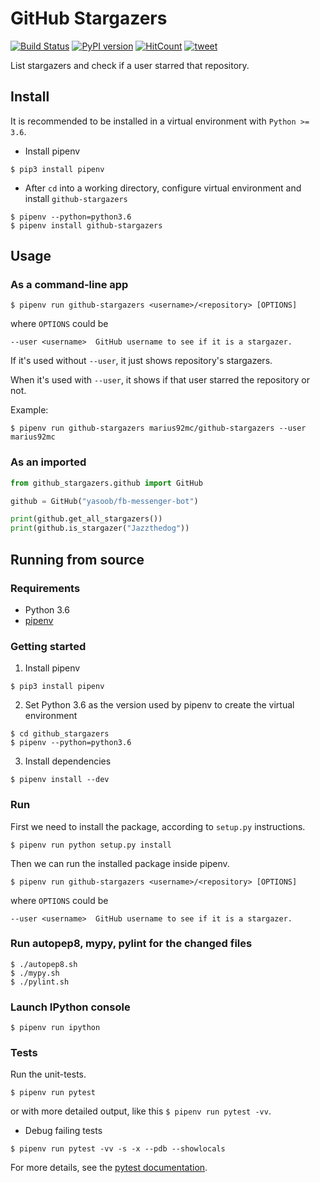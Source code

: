 # GitHub Stargazers

[![Build Status](https://travis-ci.org/marius92mc/github-stargazers.svg?branch=master)](https://travis-ci.org/marius92mc/github-stargazers)
[![PyPI version](https://badge.fury.io/py/github-stargazers.svg)](https://badge.fury.io/py/github-stargazers)
[![HitCount](http://hits.dwyl.io/marius92mc/github-stargazers.svg)](http://hits.dwyl.io/marius92mc/github-stargazers)
[![tweet](http://jpillora.com/github-twitter-button/img/tweet.png)](https://twitter.com/intent/tweet?text=GitHub+Stargazers+on+PyPi!&url=https%3A%2F%2Fgithub.com%2Fmarius92mc%2Fgithub-stargazers&hashtags=github&original_referer=http%3A%2F%2Fgithub.com%2F&tw_p=tweetbutton)

List stargazers and check if a user starred that repository.

## Install 
It is recommended to be installed in a virtual environment with `Python >= 3.6`.

- Install pipenv
```
$ pip3 install pipenv
```
- After `cd` into a working directory, configure virtual environment and install `github-stargazers`
```
$ pipenv --python=python3.6
$ pipenv install github-stargazers
```

## Usage 

### As a command-line app

```
$ pipenv run github-stargazers <username>/<repository> [OPTIONS]
```
where `OPTIONS` could be
```
--user <username>  GitHub username to see if it is a stargazer. 
```
If it's used without `--user`, it just shows repository's stargazers.

When it's used with `--user`, it shows if that user starred the repository or not. 

Example: 
```
$ pipenv run github-stargazers marius92mc/github-stargazers --user marius92mc
```

### As an imported

```Python
from github_stargazers.github import GitHub

github = GitHub("yasoob/fb-messenger-bot")

print(github.get_all_stargazers())
print(github.is_stargazer("Jazzthedog"))
```

## Running from source

### Requirements 
- Python 3.6
- [pipenv](https://docs.pipenv.org/)

### Getting started 

1. Install pipenv
```
$ pip3 install pipenv 
```

2. Set Python 3.6 as the version used by pipenv to create the virtual environment
```
$ cd github_stargazers
$ pipenv --python=python3.6
```

3. Install dependencies 
```
$ pipenv install --dev
```

### Run 
First we need to install the package, according to `setup.py` instructions.
```
$ pipenv run python setup.py install
```
Then we can run the installed package inside pipenv. 
```
$ pipenv run github-stargazers <username>/<repository> [OPTIONS]
```
where `OPTIONS` could be 
```
--user <username>  GitHub username to see if it is a stargazer. 
```

### Run autopep8, mypy, pylint for the changed files 
```
$ ./autopep8.sh 
$ ./mypy.sh 
$ ./pylint.sh
```

### Launch IPython console 
```
$ pipenv run ipython
```

### Tests 
Run the unit-tests. 
```
$ pipenv run pytest
```
or with more detailed output, like this `$ pipenv run pytest -vv`. 

- Debug failing tests 
```
$ pipenv run pytest -vv -s -x --pdb --showlocals
```
For more details, see the [pytest documentation](https://docs.pytest.org/en/latest/usage.html). 
